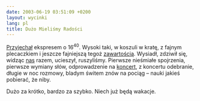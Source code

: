 ```yaml
---
date: 2003-06-19 03:51:09 +0200
layout: wycinki
lang: pl
title: Dużo Mieliśmy Radości
---
```


[Przyjechał](http://bol-istnienia.org/ 'Szymon') ekspresem o 16<sup>40</sup>. Wysoki taki, w koszuli w kratę, z fajnym plecaczkiem i jeszcze fajniejszą tegoż [zawartością](http://dmr.art.pl/digie/ 'Olympus C-4000, piękna sprawa'). Wysiadł, zdziwił się, widząc [nas](http://thoughtscriber.net/ 'Marta') razem, ucieszył, ruszyliśmy. Pierwsze nieśmiałe spojrzenia, pierwsze wymiany słów, odprowadzenie na [koncert](http://bol-istnienia.org/?id=1055965936 'o King Crimson, Krakowie, Kantorze, koligacjach'), z koncertu odebranie, długie w noc rozmowy, bladym świtem znów na pociąg – nauki jakieś pobierać, że niby.

Dużo za krótko, bardzo za szybko. Niech już będą wakacje.
